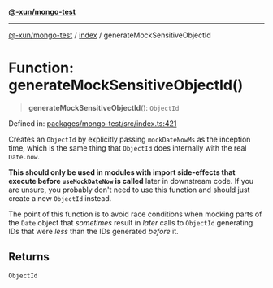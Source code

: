 [**@-xun/mongo-test**](../../README.md)

***

[@-xun/mongo-test](../../README.md) / [index](../README.md) / generateMockSensitiveObjectId

# Function: generateMockSensitiveObjectId()

> **generateMockSensitiveObjectId**(): `ObjectId`

Defined in: [packages/mongo-test/src/index.ts:421](https://github.com/Xunnamius/mongo-utils/blob/32ba933cdcc5496e9bd66fa6760c833e1df18e87/packages/mongo-test/src/index.ts#L421)

Creates an `ObjectId` by explicitly passing `mockDateNowMs` as the inception
time, which is the same thing that `ObjectId` does internally with the real
`Date.now`.

**This should only be used in modules with import side-effects that execute
before `useMockDateNow` is called** later in downstream code. If you are
unsure, you probably don't need to use this function and should just create a
new `ObjectId` instead.

The point of this function is to avoid race conditions when mocking parts of
the `Date` object that _sometimes_ result in _later_ calls to `ObjectId`
generating IDs that were _less_ than the IDs generated _before_ it.

## Returns

`ObjectId`
